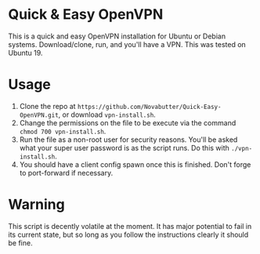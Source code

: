 # Quick & Easy OpenVPN

This is a quick and easy OpenVPN installation for Ubuntu or Debian systems. Download/clone, run, and you'll have a VPN. This was tested on Ubuntu 19.

# Usage

1) Clone the repo at `https://github.com/Novabutter/Quick-Easy-OpenVPN.git`, or download `vpn-install.sh`.
2) Change the permissions on the file to be execute via the command `chmod 700 vpn-install.sh`. 
3) Run the file as a non-root user for security reasons. You'll be asked what your super user password is as the script runs. Do this with `./vpn-install.sh`.
4) You should have a client config spawn once this is finished. Don't forge to port-forward if necessary. 

# Warning

This script is decently volatile at the moment. It has major potential to fail in its current state, but so long as you follow the instructions clearly it should be fine.  